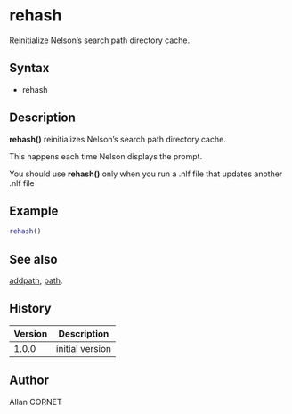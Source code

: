 

# rehash

Reinitialize Nelson’s search path directory cache.

## Syntax

- rehash

## Description


  <p><b>rehash()</b> reinitializes Nelson’s search path directory cache.</p>
  <p>This happens each time Nelson displays the prompt.</p>
  <p>You should use <b>rehash()</b> only when you run a .nlf file that updates another .nlf file</p>


## Example

```matlab
rehash()
```

## See also

[addpath](addpath.md), [path](path.md).
## History

|Version|Description|
|------|------|
|1.0.0|initial version|


## Author

Allan CORNET



